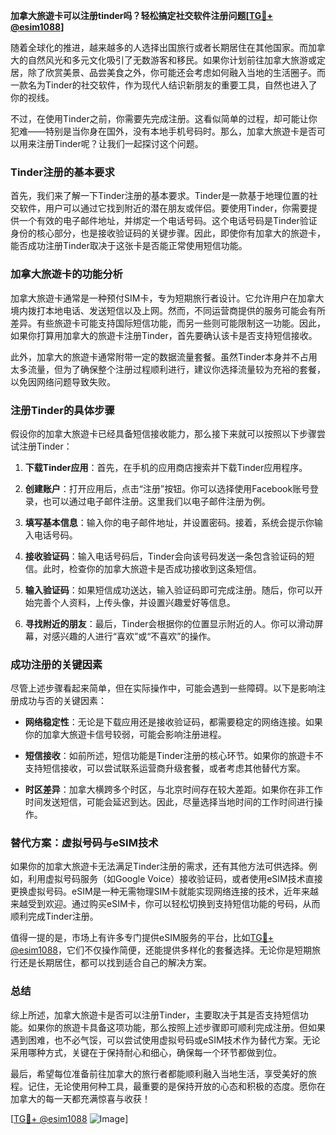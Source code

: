 **加拿大旅遊卡可以注册tinder吗？轻松搞定社交软件注册问题[[TG💪+ @esim1088](https://t.me/s/esim1088)]**

随着全球化的推进，越来越多的人选择出国旅行或者长期居住在其他国家。而加拿大的自然风光和多元文化吸引了无数游客和移民。如果你计划前往加拿大旅游或定居，除了欣赏美景、品尝美食之外，你可能还会考虑如何融入当地的生活圈子。而一款名为Tinder的社交软件，作为现代人结识新朋友的重要工具，自然也进入了你的视线。

不过，在使用Tinder之前，你需要先完成注册。这看似简单的过程，却可能让你犯难——特别是当你身在国外，没有本地手机号码时。那么，加拿大旅遊卡是否可以用来注册Tinder呢？让我们一起探讨这个问题。

### Tinder注册的基本要求

首先，我们来了解一下Tinder注册的基本要求。Tinder是一款基于地理位置的社交软件，用户可以通过它找到附近的潜在朋友或伴侣。要使用Tinder，你需要提供一个有效的电子邮件地址，并绑定一个电话号码。这个电话号码是Tinder验证身份的核心部分，也是接收验证码的关键步骤。因此，即使你有加拿大的旅遊卡，能否成功注册Tinder取决于这张卡是否能正常使用短信功能。

### 加拿大旅遊卡的功能分析

加拿大旅遊卡通常是一种预付SIM卡，专为短期旅行者设计。它允许用户在加拿大境内拨打本地电话、发送短信以及上网。然而，不同运营商提供的服务可能会有所差异。有些旅遊卡可能支持国际短信功能，而另一些则可能限制这一功能。因此，如果你打算用加拿大的旅遊卡注册Tinder，首先要确认该卡是否支持短信接收。

此外，加拿大的旅遊卡通常附带一定的数据流量套餐。虽然Tinder本身并不占用太多流量，但为了确保整个注册过程顺利进行，建议你选择流量较为充裕的套餐，以免因网络问题导致失败。

### 注册Tinder的具体步骤

假设你的加拿大旅遊卡已经具备短信接收能力，那么接下来就可以按照以下步骤尝试注册Tinder：

1. **下载Tinder应用**：首先，在手机的应用商店搜索并下载Tinder应用程序。
   
2. **创建账户**：打开应用后，点击“注册”按钮。你可以选择使用Facebook账号登录，也可以通过电子邮件注册。这里我们以电子邮件注册为例。

3. **填写基本信息**：输入你的电子邮件地址，并设置密码。接着，系统会提示你输入电话号码。

4. **接收验证码**：输入电话号码后，Tinder会向该号码发送一条包含验证码的短信。此时，检查你的加拿大旅遊卡是否成功接收到这条短信。

5. **输入验证码**：如果短信成功送达，输入验证码即可完成注册。随后，你可以开始完善个人资料，上传头像，并设置兴趣爱好等信息。

6. **寻找附近的朋友**：最后，Tinder会根据你的位置显示附近的人。你可以滑动屏幕，对感兴趣的人进行“喜欢”或“不喜欢”的操作。

### 成功注册的关键因素

尽管上述步骤看起来简单，但在实际操作中，可能会遇到一些障碍。以下是影响注册成功与否的关键因素：

- **网络稳定性**：无论是下载应用还是接收验证码，都需要稳定的网络连接。如果你的加拿大旅遊卡信号较弱，可能会影响注册进程。
  
- **短信接收**：如前所述，短信功能是Tinder注册的核心环节。如果你的旅遊卡不支持短信接收，可以尝试联系运营商升级套餐，或者考虑其他替代方案。

- **时区差异**：加拿大横跨多个时区，与北京时间存在较大差距。如果你在非工作时间发送短信，可能会延迟到达。因此，尽量选择当地时间的工作时间进行操作。

### 替代方案：虚拟号码与eSIM技术

如果你的加拿大旅遊卡无法满足Tinder注册的需求，还有其他方法可供选择。例如，利用虚拟号码服务（如Google Voice）接收验证码，或者使用eSIM技术直接更换虚拟号码。eSIM是一种无需物理SIM卡就能实现网络连接的技术，近年来越来越受到欢迎。通过购买eSIM卡，你可以轻松切换到支持短信功能的号码，从而顺利完成Tinder注册。

值得一提的是，市场上有许多专门提供eSIM服务的平台，比如[TG💪+ @esim1088](https://t.me/s/esim1088)，它们不仅操作简便，还能提供多样化的套餐选择。无论你是短期旅行还是长期居住，都可以找到适合自己的解决方案。

### 总结

综上所述，加拿大旅遊卡是否可以注册Tinder，主要取决于其是否支持短信功能。如果你的旅遊卡具备这项功能，那么按照上述步骤即可顺利完成注册。但如果遇到困难，也不必气馁，可以尝试使用虚拟号码或eSIM技术作为替代方案。无论采用哪种方式，关键在于保持耐心和细心，确保每一个环节都做到位。

最后，希望每位准备前往加拿大的旅行者都能顺利融入当地生活，享受美好的旅程。记住，无论使用何种工具，最重要的是保持开放的心态和积极的态度。愿你在加拿大的每一天都充满惊喜与收获！

[[TG💪+ @esim1088](https://t.me/s/esim1088) ![Image](https://i.postimg.cc/4NQfJmqS/Snipaste-2025-05-13-00-14-12.png)]